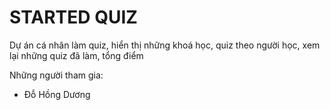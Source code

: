 # STARTED QUIZ
Dự án cá nhân làm quiz, hiển thị những khoá học, quiz theo người học, xem lại những quiz đã làm, tổng điểm

Những người tham gia:
- Đỗ Hồng Dương
